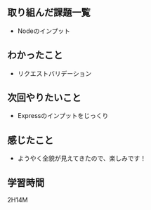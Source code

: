 ## 取り組んだ課題一覧

- Nodeのインプット

## わかったこと

- リクエストバリデーション
## 次回やりたいこと

- Expressのインプットをじっくり

## 感じたこと

- ようやく全貌が見えてきたので、楽しみです！
## 学習時間

2H14M
